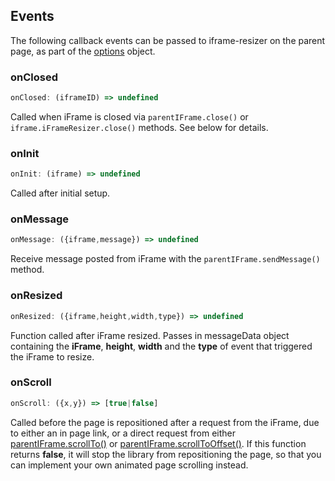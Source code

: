 ## Events

The following callback events can be passed to iframe-resizer on the parent page, as part of the [options](options.md) object.

### onClosed

```js
onClosed: (iframeID) => undefined
```

Called when iFrame is closed via `parentIFrame.close()` or `iframe.iFrameResizer.close()` methods. See below for details.

### onInit

```js
onInit: (iframe) => undefined
```

Called after initial setup.

### onMessage

```js
onMessage: ({iframe,message}) => undefined
```

Receive message posted from iFrame with the `parentIFrame.sendMessage()` method.

### onResized

```js
onResized: ({iframe,height,width,type}) => undefined
```

Function called after iFrame resized. Passes in messageData object containing the **iFrame**, **height**, **width** and the **type** of event that triggered the iFrame to resize.

### onScroll

```js
onScroll: ({x,y}) => [true|false]
```

Called before the page is repositioned after a request from the iFrame, due to either an in page link, or a direct request from either [parentIFrame.scrollTo()](#scrolltoxy) or [parentIFrame.scrollToOffset()](#scrolltooffsetxy). If this function returns **false**, it will stop the library from repositioning the page, so that you can implement your own animated page scrolling instead.
